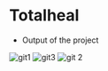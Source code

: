 # Totalheal
- Output of the project

![git1](https://user-images.githubusercontent.com/55830977/221827045-e7974f41-58f7-41f0-a290-a7d892cd0bc1.JPG)
![git3](https://user-images.githubusercontent.com/55830977/221827070-0d70f42e-5bcd-44fe-81fa-b77ada5eed71.JPG)
![git 2](https://user-images.githubusercontent.com/55830977/221827081-bd812eba-a499-4314-9dd8-4929e592f4e2.JPG)
  
